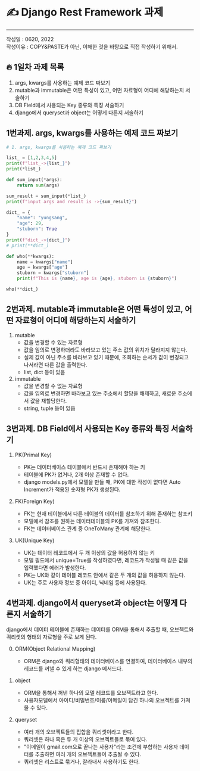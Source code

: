 # ✍ Django Rest Framework 과제
---
작성일 : 0620, 2022  
작성이유 : COPY&PASTE가 아닌, 이해한 것을 바탕으로 직접 작성하기 위해서.

## 🔥 1일차 과제 목록
 1. args, kwargs를 사용하는 예제 코드 짜보기
 2. mutable과 immutable은 어떤 특성이 있고, 어떤 자료형이 어디에 해당하는지 서술하기
 3. DB Field에서 사용되는 Key 종류와 특징 서술하기
 4. django에서 queryset과 object는 어떻게 다른지 서술하기

## 1번과제. args, kwargs를 사용하는 예제 코드 짜보기
```python
# 1. args, kwargs를 사용하는 예제 코드 짜보기

list_ = [1,2,3,4,5]
print(f"list_->{list_}")
print(*list_)

def sum_input(*args):
    return sum(args)

sum_result = sum_input(*list_)
print(f"input args and result is ->{sum_result}")

dict_ = {
    "name": "yungsang",
    "age": 29,
    "stuborn": True
}
print(f"dict_->{dict_}")
# print(**dict_)

def who(**kwargs):
    name = kwargs["name"]
    age = kwargs["age"]
    stuborn = kwargs["stuborn"]
    print(f"This is {name}, age is {age}, stuborn is {stuborn}")

who(**dict_)
```
## 2번과제. mutable과 immutable은 어떤 특성이 있고, 어떤 자료형이 어디에 해당하는지 서술하기
1. mutable
    - 값을 변경할 수 있는 자료형
    - 값을 임의로 변경하더라도 바라보고 있는 주소 값의 위치가 달라지지 않는다.
    - 실제 값이 아닌 주소를 바라보고 있기 때문에, 조회하는 순서가 값이 변경되고 나서라면 다른 값을 출력한다.
    - list, dict 등이 있음
2. immutable
    - 값을 변경할 수 없는 자료형
    - 값을 임의로 변경하면 바라보고 있는 주소에서 할당을 해제하고, 새로운 주소에서 값을 재할당한다.
    - string, tuple 등이 있음

## 3번과제. DB Field에서 사용되는 Key 종류와 특징 서술하기
1. PK(Primal Key)
    - PK는 데이터베이스 테이블에서 반드시 존재해야 하는 키
    - 테이블에 PK가 없거나, 2개 이상 존재할 수 없다.
    - django models.py에서 모델을 만들 때, PK에 대한 작성이 없다면 Auto Increment가 적용된 숫자형 PK가 생성된다.

2. FK(Foreign Key)
    - FK는 현재 테이블에서 다른 테이블의 데이터를 참조하기 위해 존재하는 참조키
    - 모델에서 참조를 원하는 데이터테이블의 PK를 가져와 참조한다.
    - FK는 데이터베이스 관계 중 OneToMany 관계에 해당한다.

3. UK(Unique Key)
    - UK는 데이터 레코드에서 두 개 이상의 값을 허용하지 않는 키
    - 모델 필드에서 unique=True를 작성하였다면, 레코드가 작성될 때 같은 값을 입력했다면 에러가 발생한다.
    - PK는 UK와 같이 테이블 레코드 안에서 같은 두 개의 값을 허용하지 않는다.
    - UK는 주로 사용자 정보 중 아이디, 닉네임 등에 사용된다.

## 4번과제. django에서 queryset과 object는 어떻게 다른지 서술하기
django에서 데이터 테이블에 존재하는 데이터를 ORM을 통해서 추출할 때, 오브젝트와 쿼리셋의 형태의 자료형을 주로 보게 된다.

0. ORM(Object Relational Mapping)
    - ORM은 django와 쿼리형태의 데이터베이스를 연결하여, 데이터베이스 내부의 레코드를 꺼낼 수 있게 하는 django 메서드다.

1. object
    - ORM을 통해서 꺼낸 하나의 모델 레코드를 오브젝트라고 한다.
    - 사용자모델에서 아이디/비밀번호/이름/이메일이 담긴 하나의 오브젝트를 가져올 수 있다.

2. queryset
    - 여러 개의 오브젝트들의 집합을 쿼리셋이라고 한다.
    - 쿼리셋은 하나 혹은 두 개 이상의 오브젝트들로 묶여 있다.
    - "이메일이 gmail.com으로 끝나는 사용자"라는 조건에 부합하는 사용자 데이터를 추출하면 여러 개의 오브젝트들이 추출될 수 있다.
    - 쿼리셋은 리스트로 묶거나, 잘라내서 사용하기도 한다. 
